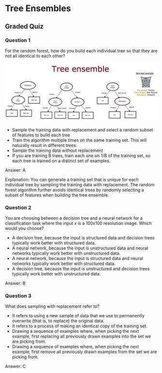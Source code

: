 # Tree Ensembles

## Graded Quiz

### Question 1

For the random forest, how do you build each individual tree so that they are not all identical to each other?

![TreeEnsembles](./images/C2_W4_Q3_TreeEnsembles.png)

- Sample the training data with replacement and select a random subset of features to build each tree
- Train the algorithm multiple times on the same training set. This will naturally result in different trees.
- Sample the training data without replacement
- If you are training B trees, train each one on 1/B of the training set, so each tree is trained on a distinct set of examples.

Answer: A

Explanation: You can generate a training set that is unique for each individual tree by sampling the training data with replacement. The random forest algorithm further avoids identical trees by randomly selecting a subset of features when building the tree ensemble.

### Question 2

You are choosing between a decision tree and a neural network for a classification task where the input $x$ is a 100x100 resolution image. Which would you choose?

- A decision tree, because the input is structured data and decision trees typically work better with structured data.
- A neural network, because the input is unstructured data and neural networks typically work better with unstructured data.
- A neural network, because the input is structured data and neural networks typically work better with structured data.
- A decision tree, because the input is unstructured and decision trees typically work better with unstructured data.

Answer: B

### Question 3

What does sampling with replacement refer to?

- It refers to using a new sample of data that we use to permanently overwrite (that is, to replace) the original data.
- It refers to a process of making an identical copy of the training set.
- Drawing a sequence of examples where, when picking the next example, first replacing all previously drawn examples into the set we are picking from.
- Drawing a sequence of examples where, when picking the next example, first remove all previously drawn examples from the set we are picking from.

Answer: C
